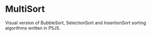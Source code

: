 # MultiSort
Visual version of BubbleSort, SelectionSort and InsertionSort sorting algorithms written in P5JS.
